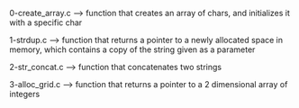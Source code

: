 0-create_array.c --> function that creates an array of chars, and initializes it with a specific char


1-strdup.c -->  function that returns a pointer to a newly allocated space in memory, which contains a copy of the string given as a parameter


2-str_concat.c --> function that concatenates two strings


3-alloc_grid.c --> function that returns a pointer to a 2 dimensional array of integers


